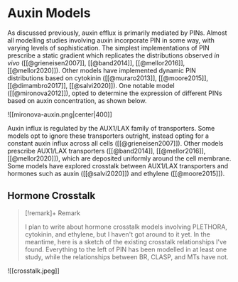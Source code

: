 # Auxin Models

As discussed previously, auxin efflux is primarily mediated by PINs. Almost all modelling studies involving auxin incorporate PIN in some way, with varying levels of sophistication. The simplest implementations of PIN prescribe a static gradient which replicates the distributions observed *in vivo* ([[@grieneisen2007]], [[@band2014]], [[@mellor2016]], [[@mellor2020]]). Other models have implemented dynamic PIN distributions based on cytokinin ([[@muraro2013]], [[@moore2015]], [[@dimambro2017]], [[@salvi2020]]). One notable model ([[@mironova2012]]), opted to determine the expression of different PINs based on auxin concentration, as shown below.  

![[mironova-auxin.png|center|400]]



Auxin influx is regulated by the AUX1/LAX family of transporters. Some models opt to ignore these transporters outright, instead opting for a constant auxin influx across all cells ([[@grieneisen2007]]). Other models prescribe AUX1/LAX transporters  ([[@band2014]], [[@mellor2016]], [[@mellor2020]]), which are deposited uniformly around the cell membrane. Some models have explored crosstalk between AUX1/LAX transporters and hormones such as auxin ([[@salvi2020]]) and ethylene ([[@moore2015]]).

## Hormone Crosstalk

>[!remark]+ Remark
> 
>I plan to write about hormone crosstalk models involving PLETHORA, cytokinin, and ethylene, but I haven't got around to it yet. In the meantime, here is a sketch of the existing crosstalk relationships I've found. Everything to the left of PIN has been modelled in at least one study, while the relationships between BR, CLASP, and MTs have not.

![[crosstalk.jpeg]]